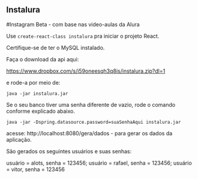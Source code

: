 ## Instalura
#Instagram Beta - com base nas video-aulas da Alura

Use ``create-react-class instalura`` pra iniciar o projeto React.

Certifique-se de ter o MySQL instalado.

Faça o download da api aqui:

https://www.dropbox.com/s/i59oneesqh3q8is/instalura.zip?dl=1

e rode-a por meio de:

``java -jar instalura.jar``

Se o seu banco tiver uma senha diferente de vazio, rode o comando conforme explicado abaixo.

``java -jar -Dspring.datasource.password=suaSenhaAqui instalura.jar``

acesse: http://localhost:8080/gera/dados - para gerar os dados da aplicação.

São gerados os seguintes usuários e suas senhas:

usuário = alots, senha = 123456;
usuário = rafael, senha = 123456;
usuário = vitor, senha = 123456
